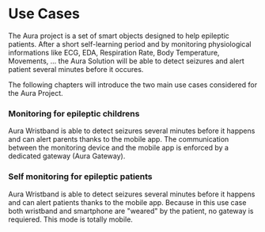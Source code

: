 # Use Cases

The Aura project is a set of smart objects designed to help epileptic patients. After a short self-learning period and by monitoring physiological informations like ECG, EDA, Respiration Rate, Body Temperature, Movements, ... the Aura Solution will be able to detect seizures and alert patient several minutes before it occures.

The following chapters will introduce the two main use cases considered for the Aura Project.

### **Monitoring for epileptic childrens**

Aura Wristband is able to detect seizures several minutes before it happens and can alert parents thanks to the mobile app. The communication between the monitoring device and the mobile app is enforced by a dedicated gateway \(Aura Gateway\).

### **Self monitoring for epileptic patients**

Aura Wristband is able to detect seizures several minutes before it happens and can alert patients thanks to the mobile app. Because in this use case both wristband and smartphone are "weared" by the patient, no gateway is requiered. This mode is totally mobile.

